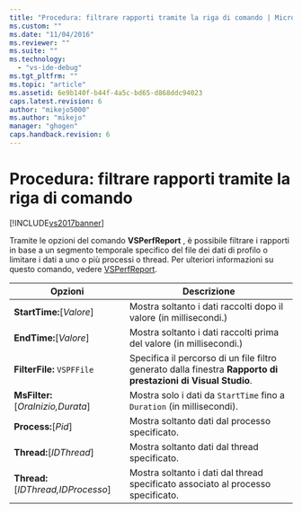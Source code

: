 ```yaml
---
title: "Procedura: filtrare rapporti tramite la riga di comando | Microsoft Docs"
ms.custom: ""
ms.date: "11/04/2016"
ms.reviewer: ""
ms.suite: ""
ms.technology: 
  - "vs-ide-debug"
ms.tgt_pltfrm: ""
ms.topic: "article"
ms.assetid: 6e9b140f-b44f-4a5c-bd65-d868ddc94023
caps.latest.revision: 6
author: "mikejo5000"
ms.author: "mikejo"
manager: "ghogen"
caps.handback.revision: 6
---
```

# Procedura: filtrare rapporti tramite la riga di comando
[!INCLUDE[vs2017banner](../code-quality/includes/vs2017banner.md)]

Tramite le opzioni del comando **VSPerfReport** , è possibile filtrare i rapporti in base a un segmento temporale specifico del file dei dati di profilo o limitare i dati a uno o più processi o thread.  Per ulteriori informazioni su questo comando, vedere [VSPerfReport](../profiling/vsperfreport.md).  
  
|Opzioni|Descrizione|  
|-------------|-----------------|  
|**StartTime:**\[*Valore*\]|Mostra soltanto i dati raccolti dopo il valore \(in millisecondi.\)|  
|**EndTime:**\[*Valore*\]|Mostra soltanto i dati raccolti prima del valore \(in millisecondi.\)|  
|**FilterFile:** `VSPFFile`|Specifica il percorso di un file filtro generato dalla finestra **Rapporto di prestazioni di Visual Studio**.|  
|**MsFilter:**\[*OraInizio,Durata*\]|Mostra solo i dati da `StartTime` fino a `Duration` \(in millisecondi\).|  
|**Process:**\[*Pid*\]|Mostra soltanto dati dal processo specificato.|  
|**Thread:**\[*IDThread*\]|Mostra soltanto dati dal thread specificato.|  
|**Thread:**\[*IDThread,IDProcesso*\]|Mostra soltanto i dati dal thread specificato associato al processo specificato.|